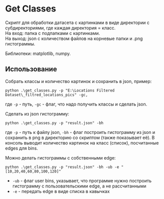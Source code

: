 # Get Classes

Скрипт для обработки датасета с картинками в виде директории с субдиректориями, где каждая директория = класс.  
На вход: папка с подпапками с картинками.  
На выход: json с количеством файлов на корневые папки и .png гистограммы.  

Библиотеки: matplotlib, numpy.

## Использование

Собрать классы и количество картинок и сохранить в json, пример:

```console
python .\get_classes.py -p "E:\Locations Filtered Dataset\_filtred_locations_pics" -gc, 
```

где `-p` - путь, `-gc` - флаг, что надо получить классы и сделать json.

Сделать из json гистограмму:

```console
python .\get_classes.py -p "result.json" -bh
```

где `-p` - путь к файлу json, `-bh` - флаг построить гистограмму из json и сохранить в png в директорию со скриптом (также показывает её). В консоль выводит количество картинок на класс (список), посчитанные edges для bins.

Можно делать гистограммы с собственными edge:

```console
python .\get_classes.py -p "result.json" -bh -ub -e "[10,20,40,60,80,100,120]" 
```

- `-ub` - флаг user bins, указывает, что программе нужно построить гистограмму с пользовательскими edge, а не рассчитанными
- `-e` - передать edge в виде списка в кавычках
